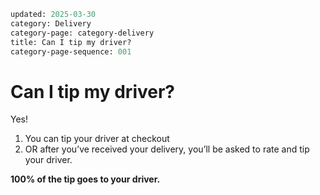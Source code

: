 ```meta
updated: 2025-03-30
category: Delivery
category-page: category-delivery
title: Can I tip my driver?
category-page-sequence: 001
```

# Can I tip my driver?  

Yes!  

1. You can tip your driver at checkout  
2. OR after you’ve received your delivery, you’ll be asked to rate and tip your driver.  

**100% of the tip goes to your driver.**




